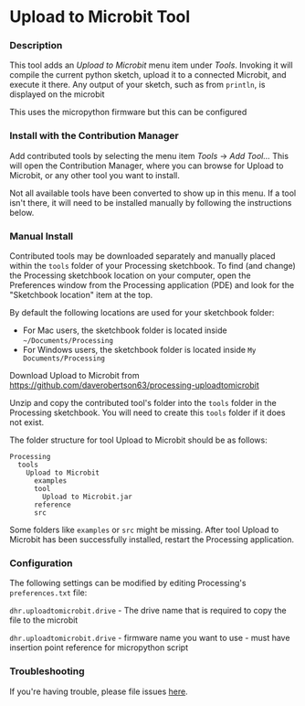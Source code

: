 # Upload to Microbit Tool

### Description

This tool adds an _Upload to Microbit_ menu item under _Tools_. Invoking it will compile the current python sketch, upload it to a connected Microbit, and execute it there. Any output of your sketch, such as from `println`, is displayed on the microbit

This uses the micropython firmware but this can be configured

### Install with the Contribution Manager

Add contributed tools by selecting the menu item _Tools_ → _Add Tool..._ This will open the Contribution Manager, where you can browse for Upload to Microbit, or any other tool you want to install.

Not all available tools have been converted to show up in this menu. If a tool isn't there, it will need to be installed manually by following the instructions below.

### Manual Install

Contributed tools may be downloaded separately and manually placed within the `tools` folder of your Processing sketchbook. To find (and change) the Processing sketchbook location on your computer, open the Preferences window from the Processing application (PDE) and look for the "Sketchbook location" item at the top.

By default the following locations are used for your sketchbook folder: 
  * For Mac users, the sketchbook folder is located inside `~/Documents/Processing` 
  * For Windows users, the sketchbook folder is located inside `My Documents/Processing`

Download Upload to Microbit from https://github.com/daverobertson63/processing-uploadtomicrobit

Unzip and copy the contributed tool's folder into the `tools` folder in the Processing sketchbook. You will need to create this `tools` folder if it does not exist.
    
The folder structure for tool Upload to Microbit should be as follows:

```
Processing
  tools
    Upload to Microbit
      examples
      tool
        Upload to Microbit.jar
      reference
      src
```
                      
Some folders like `examples` or `src` might be missing. After tool Upload to Microbit has been successfully installed, restart the Processing application.

### Configuration

The following settings can be modified by editing Processing's `preferences.txt` file:

`dhr.uploadtomicrobit.drive` - The drive name that is required to copy the file to the microbit  

`dhr.uploadtomicrobit.drive` - firmware name you want to use - must have insertion point reference for micropython script 

### Troubleshooting

If you're having trouble, please file issues [here](https://github.com/daverobertson63/processing-uploadtomicrobit/issues/new).
